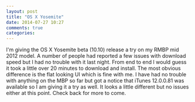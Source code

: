 ```yaml
---
layout: post
title: "OS X Yosemite"
date: 2014-07-27 10:27
comments: true
categories: 
---
```

I'm giving the OS X Yosemite beta (10.10) release a try on my RMBP mid 2012 model.
A number of people had reported a few issues with download speed but I had no trouble with it last night.
From end to end I would guess it took a little over 20 minutes to download and install.
The most obvious difference is the flat looking UI which is fine with me.
I have had no trouble with anything on the MBP so far but got a notice that iTunes 12.0.0.81 was available so I am giving it a try as well.
It looks a little different but no issues either at this point.
Check back for more to come.


